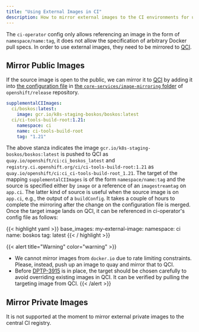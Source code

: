 ```yaml
---
title: "Using External Images in CI"
description: How to mirror external images to the CI environments for use in jobs.
---
```


The `ci-operator` config only allows referencing an image in the form of `namespace/name:tag`, it does not allow the specification of arbitrary Docker pull specs. In order
to use external images, they need to be mirrored to [QCI](/docs/how-tos/use-registries-in-build-farm/#summary-of-available-registries).

## Mirror Public Images

If the source image is open to the public, we can mirror it to [QCI](/docs/how-tos/use-registries-in-build-farm/#summary-of-available-registries) by adding it into [the configuration file](https://github.com/openshift/release/blob/master/core-services/image-mirroring/_config.yaml) in
[the `core-services/image-mirroring` folder](https://github.com/openshift/release/tree/master/core-services/image-mirroring/) of `openshift/release` repository.

```yaml
supplementalCIImages:
  ci/boskos:latest:
    image: gcr.io/k8s-staging-boskos/boskos:latest
  ci/ci-tools-build-root:1.21:
    namespace: ci
    name: ci-tools-build-root
    tag: "1.21"
```

The above stanza indicates the image `gcr.io/k8s-staging-boskos/boskos:latest` is pushed to QCI as `quay.io/openshift/ci:ci_boskos_latest` and
`registry.ci.openshift.org/ci/ci-tools-build-root:1.21` as `quay.io/openshift/ci:ci_ci-tools-build-root_1.21`. The target of the mapping
`supplementalCIImages` is of the form `namespace/name:tag` and the source is specified either by `image` or a reference of an `imagestreamtag` on `app.ci`. The latter kind of source is useful when the source image is on `app.ci`, e.g., the output of a `buildConfig`.
It takes a couple of hours to complete the mirroring after the change on the configuration file is merged.
Once the target image lands on QCI, it can be referenced in ci-operator's config file as follows:

{{< highlight yaml >}}
base_images:
  my-external-image:
    namespace: ci
    name:  boskos
    tag: latest
{{< / highlight >}}

{{< alert title="Warning" color="warning" >}}
- We cannot mirror images from `docker.io` due to rate limiting constraints. Please, instead, push up an image to quay and mirror that to QCI.
- Before [DPTP-3915](https://issues.redhat.com/browse/DPTP-3915) is in place, the target should be chosen carefully to avoid overriding existing images in QCI. It can be verified by pulling the targeting image from QCI.
{{< /alert >}}

## Mirror Private Images

It is not supported at the moment to mirror external private images to the central CI registry.
